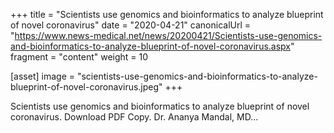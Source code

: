 +++
title = "Scientists use genomics and bioinformatics to analyze blueprint of novel coronavirus"
date = "2020-04-21"
canonicalUrl = "https://www.news-medical.net/news/20200421/Scientists-use-genomics-and-bioinformatics-to-analyze-blueprint-of-novel-coronavirus.aspx"
fragment = "content"
weight = 10

[asset]
    image = "scientists-use-genomics-and-bioinformatics-to-analyze-blueprint-of-novel-coronavirus.jpeg"
+++

Scientists use genomics and bioinformatics to analyze blueprint of novel 
coronavirus. Download PDF Copy. Dr. Ananya Mandal, MD...
